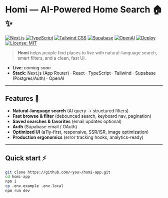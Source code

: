 # Homi — AI-Powered Home Search 🏠✨

[![Next.js](https://img.shields.io/badge/Next.js-15-black)](https://nextjs.org/)
[![TypeScript](https://img.shields.io/badge/TypeScript-5-3178C6)](https://www.typescriptlang.org/)
[![Tailwind CSS](https://img.shields.io/badge/Tailwind_CSS-3-06B6D4)](https://tailwindcss.com/)
[![Supabase](https://img.shields.io/badge/Supabase-DB/Auth-3FCF8E)](https://supabase.com/)
[![OpenAI](https://img.shields.io/badge/OpenAI-API-412991)](https://platform.openai.com/)
[![Deploy](https://img.shields.io/badge/Deploy-Vercel-000)](https://vercel.com/)
[![License: MIT](https://img.shields.io/badge/License-MIT-green.svg)](#license)

> **Homi** helps people find places to live with natural-language search, smart filters, and a clean, fast UI.

- **Live**: _coming soon_
- **Stack**: Next.js (App Router) · React · TypeScript · Tailwind · Supabase (Postgres/Auth) · OpenAI

---

## Features 🚀

- **Natural-language search** (AI query → structured filters)
- **Fast browse & filter** (debounced search, keyboard nav, pagination)
- **Saved searches & favorites** (email updates optional)
- **Auth** (Supabase email / OAuth)
- **Optimized UI** (a11y-first, responsive, SSR/ISR, image optimization)
- **Production ergonomics** (error tracking hooks, analytics-ready)

---

## Quick start ⚡

```bash
git clone https://github.com/<you>/homi-app.git
cd homi-app
npm i
cp .env.example .env.local
npm run dev
```
